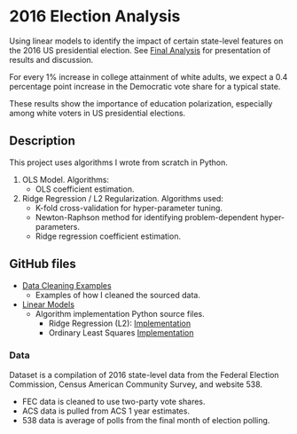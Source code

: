 # 2016 Election Analysis
Using linear models to identify the impact of certain state-level features on the 2016 US presidential election. See [Final Analysis](Final%20Analysis.ipynb) for presentation of results and discussion.

For every 1% increase in college attainment of white adults, we expect a 0.4 percentage point increase in the Democratic vote share for a typical state.

These results show the importance of education polarization, especially among white voters in US presidential elections.

## Description
This project uses algorithms I wrote from scratch in Python. 
1) OLS Model. Algorithms:
   * OLS coefficient estimation.
3) Ridge Regression / L2 Regularization. Algorithms used:
   * K-fold cross-validation for hyper-parameter tuning.
   * Newton-Raphson method for identifying problem-dependent hyper-parameters.
   * Ridge regression coefficient estimation.

## GitHub files
* [Data Cleaning Examples](Data%20Cleaning%20Examples)
  * Examples of how I cleaned the sourced data.
* [Linear Models](Linear%20Models)
  * Algorithm implementation Python source files.
     * Ridge Regression (L2): [Implementation](Linear%20Models/ridge.py)
     * Ordinary Least Squares [Implementation](Linear%20Models/ordinary_ls.py)

### Data
Dataset is a compilation of 2016 state-level data from the Federal Election Commission, Census American Community Survey, and website 538.
* FEC data is cleaned to use two-party vote shares.
* ACS data is pulled from ACS 1 year estimates.
* 538 data is average of polls from the final month of election polling.
